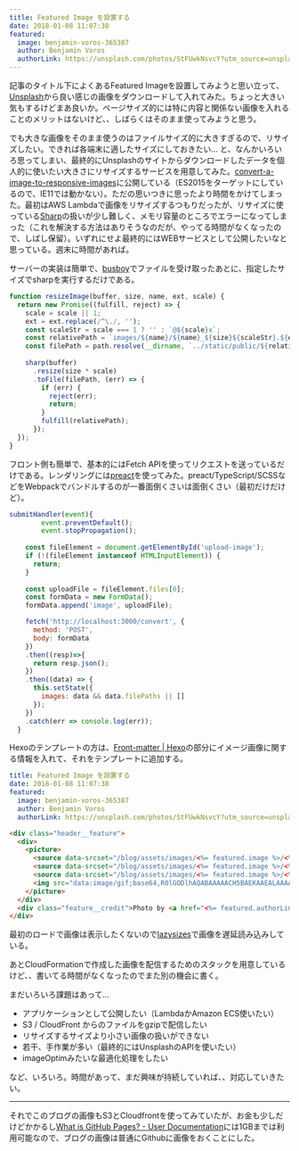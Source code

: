 ```yaml
---
title: Featured Image を設置する
date: 2018-01-08 11:07:38
featured:
  image: benjamin-voros-365387
  author: Benjamin Voros
  authorLink: https://unsplash.com/photos/StFUwkNsvcY?utm_source=unsplash&utm_medium=referral&utm_content=creditCopyText
---
```

記事のタイトル下によくあるFeatured Imageを設置してみようと思い立って、[Unsplash](https://unsplash.com)から良い感じの画像をダウンロードして入れてみた。ちょっと大きい気もするけどまあ良いか。ページサイズ的には特に内容と関係ない画像を入れることのメリットはないけど、、しばらくはそのまま使ってみようと思う。
<!-- more -->
でも大きな画像をそのまま使うのはファイルサイズ的に大きすぎるので、リサイズしたい。できれば各端末に適したサイズにしておきたい... と、なんかいろいろ思ってしまい、最終的にUnsplashのサイトからダウンロードしたデータを個人的に使いたい大きさにリサイズするサービスを用意してみた。[convert-a-image-to-responsive-images](https://github.com/memolog/convert-a-image-to-responsive-images)に公開している（ES2015をターゲットにしているので、IE11では動かない）。ただの思いつきに思ったより時間をかけてしまった。最初はAWS Lambdaで画像をリサイズするつもりだったが、リサイズに使っている[Sharp](https://github.com/lovell/sharp)の扱いが少し難しく、メモリ容量のところでエラーになってしまった（これを解決する方法はありそうなのだが、やってる時間がなくなったので、しばし保留）。いずれにせよ最終的にはWEBサービスとして公開したいなと思っている。週末に時間があれば。

サーバーの実装は簡単で、[busboy](https://github.com/mscdex/busboy)でファイルを受け取ったあとに、指定したサイズでsharpを実行するだけである。
```javascript
function resizeImage(buffer, size, name, ext, scale) {
  return new Promise((fulfill, reject) => {
    scale = scale || 1;
    ext = ext.replace(/^\./, '');
    const scaleStr = scale === 1 ? '' : `@${scale}x`;
    const relativePath = `images/${name}/${name}_${size}${scaleStr}.${ext}`
    const filePath = path.resolve(__dirname, `../static/public/${relativePath}`);
  
    sharp(buffer)
      .resize(size * scale)
      .toFile(filePath, (err) => {
        if (err) {
          reject(err);
          return;
        }
        fulfill(relativePath);
      });
  });
}
```

フロント側も簡単で、基本的にはFetch APIを使ってリクエストを送っているだけである。レンダリングには[preact](https://github.com/developit/preact)を使ってみた。preact/TypeScript/SCSSなどをWebpackでバンドルするのが一番面倒くさいは面倒くさい（最初だけだけど）。

```javascript
submitHandler(event){
		event.preventDefault();
		event.stopPropagation();
    
    const fileElement = document.getElementById('upload-image');
    if (!(fileElement instanceof HTMLInputElement)) {
      return;
    }
    
    const uploadFile = fileElement.files[0];
    const formData = new FormData();
    formData.append('image', uploadFile);

    fetch('http://localhost:3000/convert', {
      method: 'POST',
      body: formData
    })
    .then((resp)=>{
      return resp.json();
    })
    .then((data) => {
      this.setState({
        images: data && data.filePaths || []
      });
    })
    .catch(err => console.log(err));
  }
```

Hexoのテンプレートの方は、[Front-matter | Hexo](https://hexo.io/docs/front-matter.html)の部分にイメージ画像に関する情報を入れて、それをテンプレートに追加する。

```yaml
title: Featured Image を設置する
date: 2018-01-08 11:07:38
featured:
  image: benjamin-voros-365387
  author: Benjamin Voros
  authorLink: https://unsplash.com/photos/StFUwkNsvcY?utm_source=unsplash&utm_medium=referral&utm_content=creditCopyText
```

```html
<div class="header__feature">
  <div>
    <picture>
      <source data-srcset="/blog/assets/images/<%= featured.image %>/<%= featured.image %>_450.jpg, /blog/assets/images/<%= featured.image %>/<%= featured.image %>_450@2x.jpg 2x, /blog/assets/images/<%= featured.image %>/<%= featured.image %>_450@3x.jpg 3x" type="image/jpeg" media="(max-width: 450px)" />
      <source data-srcset="/blog/assets/images/<%= featured.image %>/<%= featured.image %>_750.webp, /blog/assets/images/<%= featured.image %>/<%= featured.image %>_750@2x.webp 2x" type="image/webp" />
      <source data-srcset="/blog/assets/images/<%= featured.image %>/<%= featured.image %>_750.jpeg, /blog/assets/images/<%= featured.image %>/<%= featured.image %>_750@2x.jpeg 2x" type="image/jpeg" />
      <img src="data:image/gif;base64,R0lGODlhAQABAAAAACH5BAEKAAEALAAAAAABAAEAAAICTAEAOw==" data-src="/blog/assets/images/<%= featured.image %>/<%= featured.image %>_750.jpg" class="lazyload" />
    </picture>              
  </div>
  <div class="feature__credit">Photo by <a href="<%= featured.authorLink %>" target="_blank" rel="noopener"><%= featured.author %></a> on <a href="https://unsplash.com/?utm_source=unsplash&utm_medium=referral&utm_content=creditCopyText" target="_blank" rel="noopener">Unsplash</a></div>
</div>
```

最初のロードで画像は表示したくないので[lazysizes](https://github.com/aFarkas/lazysizes)で画像を遅延読み込みしている。

あとCloudFormationで作成した画像を配信するためのスタックを用意しているけど、、書いてる時間がなくなったのでまた別の機会に書く。

まだいろいろ課題はあって...
* アプリケーションとして公開したい（LambdaかAmazon ECS使いたい）
* S3 / CloudFront からのファイルをgzipで配信したい
* リサイズするサイズより小さい画像の扱いができない
* 若干、手作業が多い（最終的にはUnsplashのAPIを使いたい）
* imageOptimみたいな最適化処理をしたい

など、いろいろ。時間があって、まだ興味が持続していれば、、対応していきたい。

----
それでこのブログの画像もS3とCloudfrontを使ってみていたが、お金も少しだけどかかるし[What is GitHub Pages? - User Documentation](https://help.github.com/articles/what-is-github-pages/)には1GBまでは利用可能なので、ブログの画像は普通にGithubに画像をおくことにした。